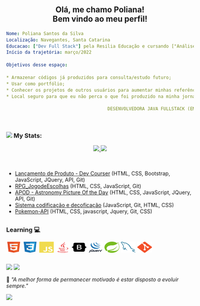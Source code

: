 <h2 align="center">Olá, me chamo Poliana! <br>  Bem vindo ao meu perfil!</h2>

```yaml
Nome: Poliana Santos da Silva
Localização: Navegantes, Santa Catarina
Educacao: ["Dev Full Stack"] pela Resilia Educação e cursando ["Análise e Desenvolvimento de Sistemas"] pela FAM.
Início da trajetória: março/2022

Objetivos desse espaço: 

* Armazenar códigos já produzidos para consulta/estudo futuro;
* Usar como portfólio;
* Conhecer os projetos de outros usuários para aumentar minhas referências; 
* Local seguro para que eu não perca o que foi produzido na minha jornada como Dev;

                                      DESENVOLVEDORA JAVA FULLSTACK (EM FORMAÇÃO)

```
<br>

### <img src="https://media.giphy.com/media/cj87CxfRtrUifF3Ryk/giphy.gif" width="25"> My Stats:

<div align="center">
  <a href="https://github.com/pollysantos">
  <img width="47.8%" src="https://github-readme-stats.vercel.app/api?username=pollysantos&show_icons=true&theme=gotham"/>
  <img width="40%" src="https://github-readme-stats.vercel.app/api/top-langs/?username=pollysantos&layout=compact&langs_acount=7&theme=gotham"/>
</div>
<br>
<br>

-  [Lançamento de Produto - Dev Courser](https://pollysantos.github.io/Projeto_DevCourse/) (HTML, CSS, Bootstrap, JavaScript, JQuery, API, Git)
-  [RPG_JogodeEscolhas](https://pollysantos.github.io/RPG_JogodeEscolhas/) (HTML, CSS, JavaScript, Git)
-  [APOD - Astronomy Picture Of the Day](https://pollysantos.github.io/Projeto_APOD_Nasa/) (HTML, CSS, JavaScript, JQuery, API, Git)
-  [Sistema codificação e decoficação](https://pollysantos.github.io/Sistema_Codificacao_Decodificacao/) (JavaScript, Git, HTML, CSS)
-  [Pokemon-API](https://pollysantos.github.io/Pokemon_API/) (HTML, CSS, javascript, Jquery, Git, CSS)
  
  ##
  
  <h3>Learning 💻</h3>
  <!--LINGUAGENS:-->
  <div style="display: inline_block">
  <img align="center" title="HTML" alt="Polly-HTML" height="30" width="40" src="https://raw.githubusercontent.com/devicons/devicon/master/icons/html5/html5-original.svg">
  <img align="center" title="CSS" alt="Polly-CSS" height="30" width="40" src="https://raw.githubusercontent.com/devicons/devicon/master/icons/css3/css3-original.svg">
  <img align="center" title="Javascript" alt="Polly-Js" height="30" width="40"      src="https://raw.githubusercontent.com/devicons/devicon/master/icons/javascript/javascript-plain.svg">
   <img align="center" title="Java" alt="Polly-Java" height="30" width="40" src="https://raw.githubusercontent.com/devicons/devicon/master/icons/java/java-plain.svg">
  <!--FRAMEWORKS:--> 
    <img align="center" alt="Polly-bootstrap" height="30" width="40" src="https://raw.githubusercontent.com/devicons/devicon/d00d0969292a6569d45b06d3f350f463a0107b0d/icons/bootstrap/bootstrap-plain.svg">
  <img align="center" alt="Polly-jQUERY" height="30" width="40" src="https://raw.githubusercontent.com/devicons/devicon/ac557d6ff33ff370a5db99f97aeab35ea5c67fbd/icons/jquery/jquery-original-wordmark.svg">
    <img align="center" title="Spring" alt="Polly-Spring" height="30" width="40" src="https://raw.githubusercontent.com/devicons/devicon/master/icons/spring/spring-original.svg">
  <!--BANCOS:-->
  <img align="center" title="MySql" alt="Polly-Mysql" height="30" width="40" src="https://raw.githubusercontent.com/devicons/devicon/master/icons/mysql/mysql-original.svg">
  <!--FERRAMENTAS:--> 
  <img align="center" title="GIT" alt="Polly-Git" height="30" width="40" src="https://raw.githubusercontent.com/devicons/devicon/master/icons/git/git-original.svg">
  
  ## 
 <!--CONTATO:-->
  <a href="https://www.linkedin.com/in/polianasantoss"><img src="https://img.shields.io/badge/-LinkedIn-%230077B5?style=for-the-badge&logo=linkedin&logoColor=white" target="_blank"></a>
  <a href = "mailto:zpolianasantos@gmail.com"><img src="https://img.shields.io/badge/-Gmail-%23333?style=for-the-badge&logo=gmail&logoColor=white" target="_blank"></a>
  <br>
  <p>🧠 <spam style="font-style:italic">"A melhor forma de permanecer motivado é estar disposto a evoluir sempre."</spam></p>
<img src="https://github.com/pollysantos/pollysantos/blob/output/github-contribution-grid-snake.svg">
<br>
<a align="center" href="https://github.com/pollysantos">




